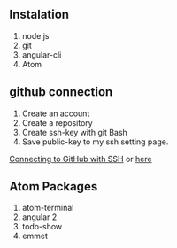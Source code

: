 ## Instalation

1. node.js  
2. git
3. angular-cli
4. Atom

## github connection
1. Create an account
2. Create a repository
3. Create ssh-key with git Bash
4. Save public-key to my ssh setting page.

[Connecting to GitHub with SSH](https://help.github.com/articles/connecting-to-github-with-ssh/) or
[here](http://monsat.hatenablog.com/entry/generating-ssh-keys-for-github)

## Atom Packages
1. atom-terminal
2. angular 2
3. todo-show
4. emmet
